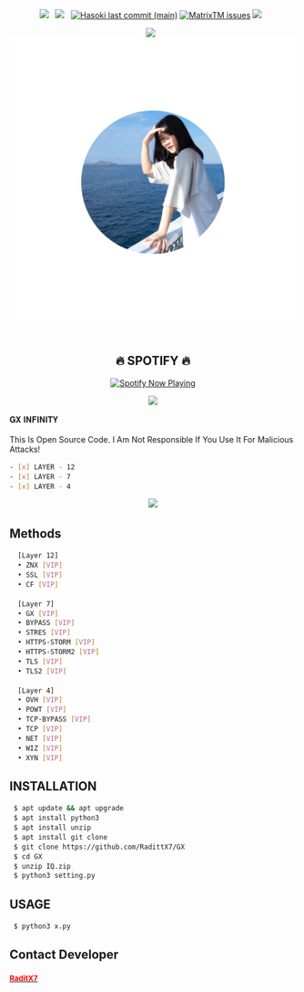 <div align=center>
 <p>
 <img src="https://img.shields.io/github/stars/cutipu/HASOKI?color=%23DF0067&style=for-the-badge"/> &nbsp;
 <img src="https://img.shields.io/github/forks/cutipu/HASOKI?color=%239999FF&style=for-the-badge"/> &nbsp;
  <a href="#"><img alt="Hasoki last commit (main)" src="https://img.shields.io/github/last-commit/cutipu/HASOKI/main?color=green&style=for-the-badge"></a>
 <a href="https://github.com/RadittX7/GX/issues"><img alt="MatrixTM issues" src="https://img.shields.io/github/issues/cutipu/HASOKI?color=purple&style=for-the-badge"></a>
   <img src="https://img.shields.io/github/license/cutipu/HASOKI?color=%23E8E8E8&style=for-the-badge"/> &nbsp;
</p>
 <img src="https://github.com/RadittX7/Logo/raw/main/20231129_215624.png"/> &nbsp;
</div>
 <img src="https://github.com/RadittX7/Logo/raw/main/20231129_221657.png"/> &nbsp;
</div>
<h2 align="center">🔥 SPOTIFY 🔥</h2>
<p align="center">
  <a href="https://open.spotify.com/track/4bNvS25ZVMCvLHEUV87mp4?si=yb1PaPVnRgiTYedy8r6i_g&utm_source=copy-link&context=spotify%3Aplaylist%3A37i9dQZF1EIVoBTSiHHsdx&dl_branch=1" target="_blank"><img src="https://now-playing-on-spotify.vercel.app/api/spotify" alt="Spotify Now Playing" width="350"/></a>
</p>
<p align="center"><a href="https://github.com/RadittX7"><img src="https://github-readme-stats.vercel.app/api?username=RadittX7&show_icons=true&theme=radical"></a></p>
𝐆𝐗 𝐈𝐍𝐅𝐈𝐍𝐈𝐓𝐘 <br/><br/>
 This Is Open Source Code. I Am Not Responsible If You Use It For Malicious Attacks!
</div>

```sh
- [x] LAYER - 12
- [x] LAYER - 7
- [x] LAYER - 4
```
<div align=center>
 <img src="https://img.shields.io/badge/Python-FFDD00?style=for-the-badge&logo=python&logoColor=blue"/></br>
</div>

## Methods

```sh
  [Layer 12]
  • ZNX [VIP]
  • SSL [VIP]
  • CF [VIP]

  [Layer 7]
  • GX [VIP]
  • BYPASS [VIP]
  • STRES [VIP]
  • HTTPS-STORM [VIP]
  • HTTPS-STORM2 [VIP]
  • TLS [VIP]
  • TLS2 [VIP]
 
  [Layer 4]
  • OVH [VIP]
  • POWT [VIP]
  • TCP-BYPASS [VIP]
  • TCP [VIP]
  • NET [VIP]
  • WIZ [VIP]
  • XYN [VIP]

```

## INSTALLATION
```sh
 $ apt update && apt upgrade
 $ apt install python3
 $ apt install unzip
 $ apt install git clone
 $ git clone https://github.com/RadittX7/GX
 $ cd GX
 $ unzip IQ.zip
 $ python3 setting.py
```
## USAGE
```sh
 $ python3 x.py
```

## Contact Developer
<h4><font size="2"><a href="https://t.me/RaditX7"><font color="red">RaditX7</font>
